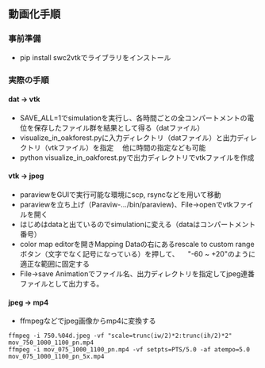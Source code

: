 ## 動画化手順

### 事前準備
+ pip install swc2vtkでライブラリをインストール

### 実際の手順
#### dat -> vtk
+ SAVE_ALL=1でsimulationを実行し、各時間ごとの全コンパートメントの電位を保存したファイル群を結果として得る（datファイル）
+ visualize_in_oakforest.pyに入力ディレクトリ（datファイル）と出力ディレクトリ（vtkファイル）を指定
　他に時間の指定なども可能
+ python visualize_in_oakforest.pyで出力ディレクトリでvtkファイルを作成

#### vtk -> jpeg
+ paraviewをGUIで実行可能な環境にscp, rsyncなどを用いて移動
+ paraviewを立ち上げ（Paraviw-.../bin/paraview)、File->openでvtkファイルを開く
+ はじめはdataと出ているのでsimulationに変える（dataはコンパートメント番号）
+ color map editorを開きMapping Dataの右にあるrescale to custom rangeボタン（文字でなく記号になっている）を押して、
　"-60 ~ +20"のように適正な範囲に固定する
+ File->save Animationでファイル名、出力ディレクトリを指定してjpeg連番ファイルとして出力する。

#### jpeg -> mp4
+ ffmpegなどでjpeg画像からmp4に変換する
```
ffmpeg -i 750.%04d.jpeg -vf "scale=trunc(iw/2)*2:trunc(ih/2)*2" mov_750_1000_1100_pn.mp4
ffmpeg -i mov_075_1000_1100_pn.mp4 -vf setpts=PTS/5.0 -af atempo=5.0 mov_075_1000_1100_pn_5x.mp4
```
